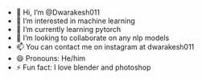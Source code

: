- 👋 Hi, I’m @Dwarakesh011
- 👀 I’m interested in machine learning
- 🌱 I’m currently learning pytorch
- 💞️ I’m looking to collaborate on any nlp models
- 📫 You can contact me on instagram at dwarakesh011
- 😄 Pronouns: He/him
- ⚡ Fun fact: I love blender and photoshop

